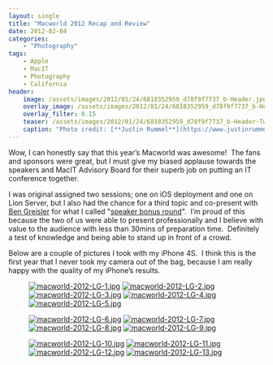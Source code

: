 ```yaml
---
layout: single
title: "Macworld 2012 Recap and Review"
date: 2012-02-04
categories:
    - "Photography"
tags:
    - Apple
    - MacIT
    - Photography
    - California
header:
    image: /assets/images/2012/01/24/6818352959_d78f9f7737_b-Header.jpg
    overlay_image: /assets/images/2012/01/24/6818352959_d78f9f7737_b-Header.jpg
    overlay_filter: 0.15
    teaser: /assets/images/2012/01/24/6818352959_d78f9f7737_b-Header-Twitter.jpg 		# Shrink image to 575 width
    caption: "Photo credit: [**Justin Rummel**](https://www.justinrummel.com)"
---
```


Wow, I can honestly say that this year’s Macworld was awesome!  The fans and sponsors were great, but I must give my biased applause towards the speakers and MacIT Advisory Board for their superb job on putting an IT conference together.

I was original assigned two sessions; one on iOS deployment and one on Lion Server, but I also had the chance for a third topic and co-present with [Ben Greisler][magikben] for what I called "[speaker bonus round][163343731775385600]".  I’m proud of this because the two of us were able to present professionally and I believe with value to the audience with less than 30mins of preparation time.  Definitely a test of knowledge and being able to stand up in front of a crowd.

Below are a couple of pictures I took with my iPhone 4S.  I think this is the first year that I never took my camera out of the bag, because I am really happy with the quality of my iPhone’s results.

<figure class="fifth">
<a href="{{ site.url }}/assets/images/2012/01/24/macworld-2012-LG-1.jpg"><img src="{{ site.url }}/assets/images/2012/01/24/macworld-2012-SM-1.jpg" title="macworld-2012-LG-1.jpg" /></a>
<a href="{{ site.url }}/assets/images/2012/01/24/macworld-2012-LG-2.jpg"><img src="{{ site.url }}/assets/images/2012/01/24/macworld-2012-SM-2.jpg" title="macworld-2012-LG-2.jpg" /></a>
<a href="{{ site.url }}/assets/images/2012/01/24/macworld-2012-LG-3.jpg"><img src="{{ site.url }}/assets/images/2012/01/24/macworld-2012-SM-3.jpg" title="macworld-2012-LG-3.jpg" /></a>
<a href="{{ site.url }}/assets/images/2012/01/24/macworld-2012-LG-4.jpg"><img src="{{ site.url }}/assets/images/2012/01/24/macworld-2012-SM-4.jpg" title="macworld-2012-LG-4.jpg" /></a>
<a href="{{ site.url }}/assets/images/2012/01/24/macworld-2012-LG-5.jpg"><img src="{{ site.url }}/assets/images/2012/01/24/macworld-2012-SM-5.jpg" title="macworld-2012-LG-5.jpg" /></a>
</figure>
<figure class="fourth">
<a href="{{ site.url }}/assets/images/2012/01/24/macworld-2012-LG-6.jpg"><img src="{{ site.url }}/assets/images/2012/01/24/macworld-2012-SM-6.jpg" title="macworld-2012-LG-6.jpg" /></a>
<a href="{{ site.url }}/assets/images/2012/01/24/macworld-2012-LG-7.jpg"><img src="{{ site.url }}/assets/images/2012/01/24/macworld-2012-SM-7.jpg" title="macworld-2012-LG-7.jpg" /></a>
<a href="{{ site.url }}/assets/images/2012/01/24/macworld-2012-LG-8.jpg"><img src="{{ site.url }}/assets/images/2012/01/24/macworld-2012-SM-8.jpg" title="macworld-2012-LG-8.jpg" /></a>
<a href="{{ site.url }}/assets/images/2012/01/24/macworld-2012-LG-9.jpg"><img src="{{ site.url }}/assets/images/2012/01/24/macworld-2012-SM-9.jpg" title="macworld-2012-LG-9.jpg" /></a>
</figure>
<figure class="fourth">
<a href="{{ site.url }}/assets/images/2012/01/24/macworld-2012-LG-10.jpg"><img src="{{ site.url }}/assets/images/2012/01/24/macworld-2012-SM-10.jpg" title="macworld-2012-LG-10.jpg" /></a>
<a href="{{ site.url }}/assets/images/2012/01/24/macworld-2012-LG-11.jpg"><img src="{{ site.url }}/assets/images/2012/01/24/macworld-2012-SM-11.jpg" title="macworld-2012-LG-11.jpg" /></a>
<a href="{{ site.url }}/assets/images/2012/01/24/macworld-2012-LG-12.jpg"><img src="{{ site.url }}/assets/images/2012/01/24/macworld-2012-SM-12.jpg" title="macworld-2012-LG-12.jpg" /></a>
<a href="{{ site.url }}/assets/images/2012/01/24/macworld-2012-LG-13.jpg"><img src="{{ site.url }}/assets/images/2012/01/24/macworld-2012-SM-13.jpg" title="macworld-2012-LG-13.jpg" /></a>
</figure>

[magikben]: https://twitter.com/magikben
[163343731775385600]: https://twitter.com/#!/justinrummel/status/163343731775385600
